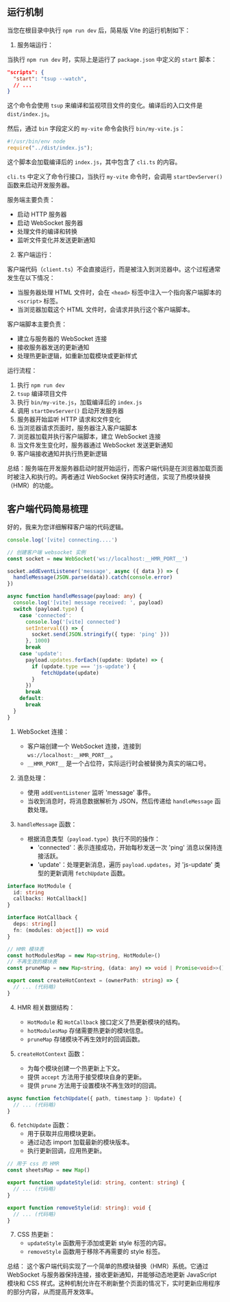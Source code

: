 

## 运行机制

当您在根目录中执行 `npm run dev` 后，简易版 Vite 的运行机制如下：

1. 服务端运行：

当执行 `npm run dev` 时，实际上是运行了 `package.json` 中定义的 `start` 脚本：

```json
"scripts": {
  "start": "tsup --watch",
  // ...
}
```

这个命令会使用 `tsup` 来编译和监视项目文件的变化。编译后的入口文件是 `dist/index.js`。

然后，通过 `bin` 字段定义的 `my-vite` 命令会执行 `bin/my-vite.js`：

```javascript
#!/usr/bin/env node
require("../dist/index.js");
```

这个脚本会加载编译后的 `index.js`，其中包含了 `cli.ts` 的内容。

`cli.ts` 中定义了命令行接口，当执行 `my-vite` 命令时，会调用 `startDevServer()` 函数来启动开发服务器。

服务端主要负责：

- 启动 HTTP 服务器
- 启动 WebSocket 服务器
- 处理文件的编译和转换
- 监听文件变化并发送更新通知

2. 客户端运行：

客户端代码（`client.ts`）不会直接运行，而是被注入到浏览器中。这个过程通常发生在以下情况：

- 当服务器处理 HTML 文件时，会在 `<head>` 标签中注入一个指向客户端脚本的 `<script>` 标签。
- 当浏览器加载这个 HTML 文件时，会请求并执行这个客户端脚本。

客户端脚本主要负责：

- 建立与服务器的 WebSocket 连接
- 接收服务器发送的更新通知
- 处理热更新逻辑，如重新加载模块或更新样式

运行流程：

1. 执行 `npm run dev`
2. `tsup` 编译项目文件
3. 执行 `bin/my-vite.js`，加载编译后的 `index.js`
4. 调用 `startDevServer()` 启动开发服务器
5. 服务器开始监听 HTTP 请求和文件变化
6. 当浏览器请求页面时，服务器注入客户端脚本
7. 浏览器加载并执行客户端脚本，建立 WebSocket 连接
8. 当文件发生变化时，服务器通过 WebSocket 发送更新通知
9. 客户端接收通知并执行热更新逻辑

总结：服务端在开发服务器启动时就开始运行，而客户端代码是在浏览器加载页面时被注入和执行的。两者通过 WebSocket 保持实时通信，实现了热模块替换（HMR）的功能。



## 客户端代码简易梳理

好的，我来为您详细解释客户端的代码逻辑。

```typescript:src/client/client.ts
console.log('[vite] connecting....')

// 创建客户端 websocket 实例
const socket = new WebSocket('ws://localhost:__HMR_PORT__')

socket.addEventListener('message', async ({ data }) => {
  handleMessage(JSON.parse(data)).catch(console.error)
})

async function handleMessage(payload: any) {
  console.log('[vite] message received: ', payload)
  switch (payload.type) {
    case 'connected':
      console.log('[vite] connected')
      setInterval(() => {
        socket.send(JSON.stringify({ type: 'ping' }))
      }, 1000)
      break
    case 'update':
      payload.updates.forEach((update: Update) => {
        if (update.type === 'js-update') {
           fetchUpdate(update)
        }
      })
      break
    default:
      break
  }
}
```

1. WebSocket 连接：
   - 客户端创建一个 WebSocket 连接，连接到 `ws://localhost:__HMR_PORT__`。
   - `__HMR_PORT__` 是一个占位符，实际运行时会被替换为真实的端口号。

2. 消息处理：
   - 使用 `addEventListener` 监听 'message' 事件。
   - 当收到消息时，将消息数据解析为 JSON，然后传递给 `handleMessage` 函数处理。

3. `handleMessage` 函数：
   - 根据消息类型（`payload.type`）执行不同的操作：
     - 'connected'：表示连接成功，开始每秒发送一次 'ping' 消息以保持连接活跃。
     - 'update'：处理更新消息，遍历 `payload.updates`，对 'js-update' 类型的更新调用 `fetchUpdate` 函数。

```typescript
interface HotModule {
  id: string
  callbacks: HotCallback[]
}

interface HotCallback {
  deps: string[]
  fn: (modules: object[]) => void
}

// HMR 模块表
const hotModulesMap = new Map<string, HotModule>()
// 不再生效的模块表
const pruneMap = new Map<string, (data: any) => void | Promise<void>>()

export const createHotContext = (ownerPath: string) => {
  // ... (代码略)
}
```

4. HMR 相关数据结构：
   - `HotModule` 和 `HotCallback` 接口定义了热更新模块的结构。
   - `hotModulesMap` 存储需要热更新的模块信息。
   - `pruneMap` 存储模块不再生效时的回调函数。

5. `createHotContext` 函数：
   - 为每个模块创建一个热更新上下文。
   - 提供 `accept` 方法用于接受模块自身的更新。
   - 提供 `prune` 方法用于设置模块不再生效时的回调。

```typescript
async function fetchUpdate({ path, timestamp }: Update) {
  // ... (代码略)
}
```

6. `fetchUpdate` 函数：
   - 用于获取并应用模块更新。
   - 通过动态 import 加载最新的模块版本。
   - 执行更新回调，应用热更新。

```typescript
// 用于 css 的 HMR
const sheetsMap = new Map()

export function updateStyle(id: string, content: string) {
  // ... (代码略)
}

export function removeStyle(id: string): void {
  // ... (代码略)
}
```

7. CSS 热更新：
   - `updateStyle` 函数用于添加或更新 style 标签的内容。
   - `removeStyle` 函数用于移除不再需要的 style 标签。

总结：
这个客户端代码实现了一个简单的热模块替换（HMR）系统。它通过 WebSocket 与服务器保持连接，接收更新通知，并能够动态地更新 JavaScript 模块和 CSS 样式。这种机制允许在不刷新整个页面的情况下，实时更新应用程序的部分内容，从而提高开发效率。